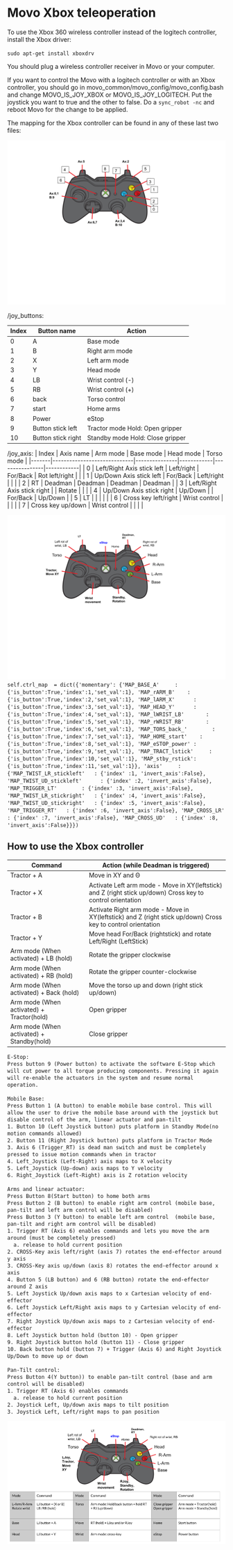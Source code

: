 <h1>Movo Xbox teleoperation</h1>

To use the Xbox 360 wireless controller instead of the logitech controller, install the Xbox driver:

`sudo apt-get install xboxdrv`

You should plug a wireless controller receiver in Movo or your computer.

If you want to control the Movo with a logitech controller or with an Xbox controller, you should go in movo_common/movo_config/movo_config.bash and change 
MOVO_IS_JOY_XBOX or MOVO_IS_JOY_LOGITECH. Put the joystick you want to true and the other to false. Do a `sync_robot -nc` and reboot Movo for the change
to be applied.

The mapping for the Xbox controller can be found in any of these last two files:


![Xbox controller](xbox360_index.png)

/joy_buttons:

| Index | Button name        | Action                           |
|-------|--------------------|----------------------------------|
| 0     | A                  | Base mode                        |
| 1     | B                  | Right arm mode                   |
| 2     | X                  | Left arm mode                    |
| 3     | Y                  | Head mode                        |
| 4     | LB                 | Wrist control (-)                |
| 5     | RB                 | Wrist control (+)                |
| 6     | back               | Torso control                    |
| 7     | start              | Home arms                        |
| 8     | Power              | eStop                            |
| 9     | Button stick left  | Tractor mode Hold: Open gripper  |
| 10    | Button stick right | Standby mode Hold: Close gripper |

/joy_axis: 
| Index | Axis name                   | Arm mode      | Base mode  | Head mode      | Torso mode |
|-------|-----------------------------|---------------|------------|----------------|------------|
| 0     | Left/Right Axis stick left  | Left/right    | For/Back   | Rot left/right |            |
| 1     | Up/Down Axis stick left     | For/Back      | Left/right |                |            |
| 2     | RT                          | Deadman       | Deadman    | Deadman        | Deadman    |
| 3     | Left/Right Axis stick right |               | Rotate     |                |            |
| 4     | Up/Down Axis stick right    | Up/Down       |            | For/Back       | Up/Down    |
| 5     | LT                          |               |            |                |            |
| 6     | Cross key left/right        | Wrist control |            |                |            |
| 7     | Cross key up/down           | Wrist control |            |                |            |

![Xbox controller mode](xbox360_mode.png)
`
self.ctrl_map  = dict({'momentary': {'MAP_BASE_A'     : {'is_button':True,'index':1,'set_val':1},
                                             'MAP_rARM_B'    : {'is_button':True,'index':2,'set_val':1},
                                             'MAP_lARM_X'      : {'is_button':True,'index':3,'set_val':1},
                                             'MAP_HEAD_Y'      : {'is_button':True,'index':4,'set_val':1},
                                             'MAP_lWRIST_LB'       : {'is_button':True,'index':5,'set_val':1},
                                             'MAP_rWRIST_RB'       : {'is_button':True,'index':6,'set_val':1},
                                             'MAP_TORS_back_'        : {'is_button':True,'index':7,'set_val':1},
                                             'MAP_HOME_start'    : {'is_button':True,'index':8,'set_val':1},
                                             'MAP_eSTOP_power' : {'is_button':True,'index':9,'set_val':1},
                                             'MAP_TRACT_lstick'     : {'is_button':True,'index':10,'set_val':1},
                                             'MAP_stby_rstick': {'is_button':True,'index':11,'set_val':1}},
                               'axis'     : {'MAP_TWIST_LR_stickleft'   : {'index' :1, 'invert_axis':False},
                                             'MAP_TWIST_UD_stickleft'      : {'index' :2, 'invert_axis':False},
                                             'MAP_TRIGGER_LT'        : {'index' :3, 'invert_axis':False},
                                             'MAP_TWIST_LR_stickright'   : {'index' :4, 'invert_axis':False},
                                             'MAP_TWIST_UD_stickright'   : {'index' :5, 'invert_axis':False},
                                             'MAP_TRIGGER_RT'   : {'index' :6, 'invert_axis':False},
                                             'MAP_CROSS_LR'   : {'index' :7, 'invert_axis':False},
                                             'MAP_CROSS_UD'   : {'index' :8, 'invert_axis':False}}})
`
<h2>How to use the Xbox controller</h2>

| Command                                   | Action (while Deadman is triggered)                                                                          |
|-------------------------------------------|--------------------------------------------------------------------------------------------------------------|
| Tractor + A                               | Move in XY and Θ                                                                                             |
| Tractor + X                               |  Activate Left arm mode - Move in XY(leftstick) and Z (right stick up/down) Cross key to control orientation |
| Tractor + B                               | Activate Right arm mode - Move in XY(leftstick) and Z (right stick up/down) Cross key to control orientation |
| Tractor + Y                               | Move head For/Back (rightstick) and rotate Left/Right (LeftStick)                                            |
| Arm mode (When activated) + LB (hold)     | Rotate the gripper clockwise                                                                                 |
| Arm mode (When activated) + RB (hold)     | Rotate the gripper counter-clockwise                                                                         |
| Arm mode (When activated) + Back (hold)   | Move the torso up and down (right stick up/down)                                                             |
| Arm mode (When activated) + Tractor(hold) | Open gripper                                                                                                 |
| Arm mode (When activated) + Standby(hold) | Close gripper                                                                                                |
```
E-Stop:
Press button 9 (Power button) to activate the software E-Stop which will cut power to all torque producing components. Pressing it again will re-enable the actuators in the system and resume normal operation.

Mobile Base:
Press Button 1 (A button) to enable mobile base control. This will allow the user to drive the mobile base around with the joystick but disable control of the arm, linear actuator and pan-tilt 
1. Button 10 (Left Joystick button) puts platform in Standby Mode(no motion commands allowed)
2. Button 11 (Right Joystick button) puts platform in Tractor Mode
3. Axis 6 (Trigger_RT) is dead man switch and must be completely pressed to issue motion commands when in tractor
4. Left_Joystick (Left-Right) axis maps to X velocity
5. Left_Joystick (Up-down) axis maps to Y velocity
6. Right_Joystick (Left-Right) axis is Z rotation velocity

Arms and linear actuator:
Press Button 8(Start button) to home both arms 
Press Button 2 (B button) to enable right arm control (mobile base, pan-tilt and left arm control will be disabled)
Press Button 3 (Y button) to enable left arm control  (mobile base, pan-tilt and right arm control will be disabled)
1. Trigger RT (Axis 6) enables commands and lets you move the arm around (must be completely pressed)
  a. release to hold current position
2. CROSS-Key axis left/right (axis 7) rotates the end-effector around y axis
3. CROSS-Key axis up/down (axis 8) rotates the end-effector around x axis
4. Button 5 (LB button) and 6 (RB button) rotate the end-effector around Z axis
5. Left Joystick Up/down axis maps to x Cartesian velocity of end-effector
6. Left Joystick Left/Right axis maps to y Cartesian velocity of end-effector
7. Right Joystick Up/down axis maps to z Cartesian velocity of end-effector
8. Left Joystick button hold (button 10) - Open gripper
9. Right Joystick button hold (button 11) - Close gripper
10. Back button hold (button 7) + Trigger (Axis 6) and Right Joystick Up/Down to move up or down

Pan-Tilt control:
Press Button 4(Y button)) to enable pan-tilt control (base and arm control will be disabled)
1. Trigger RT (Axis 6) enables commands 
  a. release to hold current position
2. Joystick Left, Up/down axis maps to tilt position
3. Joystick Left, Left/right maps to pan position
```
![Xbox controller cheat sheet](xbox360_cheat.png)

